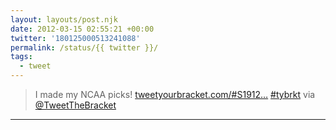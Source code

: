```yaml
---
layout: layouts/post.njk
date: 2012-03-15 02:55:21 +00:00
twitter: '180125000513241088'
permalink: /status/{{ twitter }}/
tags: 
  - tweet
---
```


> I made my NCAA picks! [tweetyourbracket.com/#S1912…](http://tweetyourbracket.com/#S191246141029462929W1851311147215147171E16854637216462422MW195411310159411154114FFWMWW) [#tybrkt](https://twitter.com/hashtag/tybrkt) via [@TweetTheBracket](https://twitter.com/TweetTheBracket)

---

